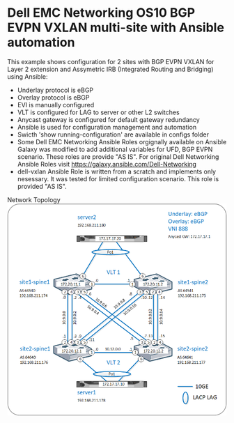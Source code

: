 # Dell EMC Networking OS10 BGP EVPN VXLAN multi-site with Ansible automation
This example shows configuration for 2 sites with BGP EVPN VXLAN for Layer 2 extension and Assymetric IRB (Integrated Routing and Bridging) using Ansible:
* Underlay protocol is eBGP
* Overlay protocol is eBGP
* EVI is manually configured
* VLT is configured for LAG to server or other L2 switches
* Anycast gateway is configured for default gateway redundancy 
* Ansible is used for configuration management and automation
* Swicth 'show running-configuration' are available in configs folder 
* Some Dell EMC Networking Ansible Roles orgignally available on Ansible Galaxy was modified to add additional variables for UFD, BGP EVPN scenario. These roles are provide "AS IS". For original Dell Networking Ansible Roles visit https://galaxy.ansible.com/Dell-Networking
* dell-vxlan Ansible Role is written from a scratch and implements only nesessary. It was tested for limited configuration scenario. This role is provided "AS IS".

Network Topology
![Network Topology](Topology.png)

